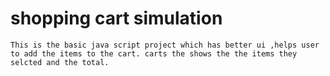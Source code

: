 # shopping cart simulation
    This is the basic java script project which has better ui ,helps user to add the items to the cart. carts the shows the the items they selcted and the total.
